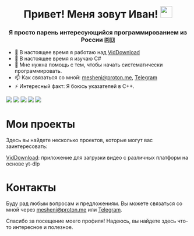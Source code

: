 <h1 align="center">Привет! Меня зовут Иван! 
<img src="https://github.com/blackcater/blackcater/raw/main/images/Hi.gif" height="32"/></h1>
<h3 align="center">Я просто парень интересующийся программированием из России 🇷🇺</h3>

- 🔭 В настоящее время я работаю над [VidDownload](https://github.com/mesheni/VidDownload)
- 🌱 В настоящее время я изучаю C#
- 🤔 Мне нужна помощь с тем, чтобы начать систематически программировать.
- 📫 Как связаться со мной: mesheni@proton.me, [Telegram](https://t.me/meshenii)
- ⚡ Интересный факт: Я боюсь указателей в C++.

![](https://github-profile-summary-cards.vercel.app/api/cards/profile-details?username=mesheni&theme=monokai)
![](https://github-profile-summary-cards.vercel.app/api/cards/most-commit-language?username=mesheni&theme=monokai)
![](https://github-profile-summary-cards.vercel.app/api/cards/repos-per-language?username=mesheni&theme=monokai)
![](https://github-profile-summary-cards.vercel.app/api/cards/stats?username=mesheni&theme=monokai)
![](https://github-profile-summary-cards.vercel.app/api/cards/productive-time?username=mesheni&theme=monokai)


# Мои проекты
Здесь вы найдете несколько проектов, которые могут вас заинтересовать:

[VidDownload](https://github.com/mesheni/VidDownload): приложение для загрузки видео с различных платформ на основе yt-dlp

# Контакты
Буду рад любым вопросам и предложениям. Вы можете связаться со мной через mesheni@proton.me или [Telegram](https://t.me/meshenii).

Спасибо за посещение моего профиля! Надеюсь, вы найдете здесь что-то интересное и полезное.
